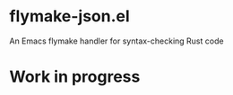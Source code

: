 flymake-json.el
===============

An Emacs flymake handler for syntax-checking Rust code

Work in progress
================

